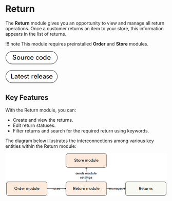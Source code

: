 # Return

The **Return** module gives you an opportunity to view and manage all return operations. Once a customer returns an item to your store, this information appears in the list of returns.

!!! note
    This module requires preinstalled **Order** and **Store** modules.

[![Source code](media/source_code.png)](https://github.com/VirtoCommerce/vc-module-return)

[![Download](media/latest_release.png)](https://github.com/VirtoCommerce/vc-module-return/releases)


## Key Features

With the Return module, you can:

* Create and view the returns.
* Edit return statuses.
* Filter returns and search for the required return using keywords. 

The diagram below illustrates the interconnections among various key entities within the Return module:

![Key entities](media/key-entities.png)


